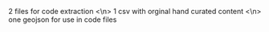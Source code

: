 2 files for code extraction
<\n>
1 csv with orginal hand curated content
<\n>
one geojson for use in code files
